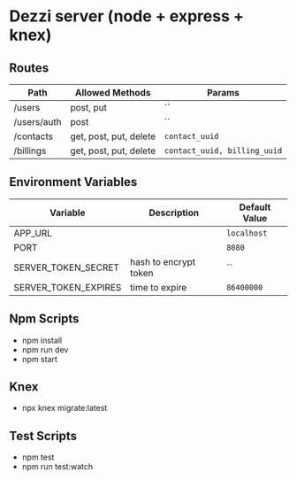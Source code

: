 # Dezzi server (node + express + knex)

## Routes

| Path | Allowed Methods | Params |
|--|--|--|
| /users | post, put  | `` |
| /users/auth | post | `` |
| /contacts | get, post, put, delete  | `contact_uuid` |
| /billings | get, post, put, delete  | `contact_uuid, billing_uuid` |

## Environment Variables

| Variable | Description | Default Value |
|--|--|--|
| APP_URL | | `localhost` |
| PORT | | `8080` |
| SERVER_TOKEN_SECRET | hash to encrypt token  | `` |
| SERVER_TOKEN_EXPIRES | time to expire | `86400000` |

## Npm Scripts

* npm install
* npm run dev
* npm start

## Knex

* npx knex migrate:latest

## Test Scripts

* npm test
* npm run test:watch

